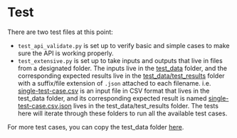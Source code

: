 # Test

There are two test files at this point:
* `test_api_validate.py` is set up to verify basic and simple cases to make sure the API is working properly.
* `test_extensive.py` is set up to take inputs and outputs that live in files from a designated folder.  The inputs live in the [test_data](https://github.com/18F/usda-fns-ingest/tree/master/usda_fns_ingestor/tests/test_data) folder, and the corresponding expected results live in the [test_data/test_results](https://github.com/18F/usda-fns-ingest/tree/master/usda_fns_ingestor/tests/test_data/test_results) folder with a suffix/file extension of `.json` attached to each filename.  i.e. [single-test-case.csv](https://github.com/18F/usda-fns-ingest/tree/master/usda_fns_ingestor/tests/test_data/single-test-case.csv) is an input file in CSV format that lives in the test_data folder, and its corresponding expected result is named [single-test-case.csv.json](https://github.com/18F/usda-fns-ingest/tree/master/usda_fns_ingestor/tests/test_data/test_results/single-test-case.csv.json) lives in the test_data/test_results folder.  The tests here will iterate through these folders to run all the available test cases. 

For more test cases, you can copy the test_data folder [here](https://drive.google.com/drive/folders/1wJXTwT6vHcf8EIucG89iYcH_thrLs2nq).